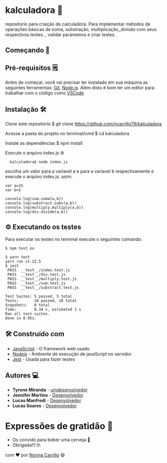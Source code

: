 

# kalculadora 🧮

repositorio para criação de calculadora. Para implementar métodos  de operações básicas de soma, substração, multiplicação,,divisão com seus respectivos testes.
, validar parámetros e criar testes.

## Começando :rocket:

## Pré-requisitos 🗒️


Antes de começar, você vai precisar ter instalado em sua máquina as seguintes ferramentas:
[Git](https://git-scm.com), [Node.js](https://nodejs.org/en/). 
Além disto é bom ter um editor para trabalhar com o código como [VSCode](https://code.visualstudio.com/)



##  Instalação 🛠️

 Clone este repositório
$ git clone <https://github.com/ncarrillo79/kalculadora>

 Acesse a pasta do projeto no terminal/cmd
$ cd kalculadora

 Instale as dependências
$ npm install

 Execute o arquivo index.js ⚙️ 

```
  kalculadora$ node index.js
 ```
  escolha um valor para a variavel a  e para a variavel b respectivamente e execute o arquivo index.js. 
  asim:
    
```
var a=15
var b=5

console.log(sum.soma(a,b))
console.log(substract.subs(a,b))
console.log(multiply.multiply(a,b))
console.log(div.divide(a,b))
```

## ⚙️ Executando os testes

Para executar os testes no terminal execute o seguintes comando:



```
$ npm test ou

$ yarn test
yarn run v1.22.5
$ jest
 PASS  __test__/index.test.js
 PASS  __test__/div.test.js
 PASS  __test__/multiply.test.js
 PASS  __test__/sum.test.js
 PASS  __test__/substract.test.js

Test Suites: 5 passed, 5 total
Tests:       18 passed, 18 total
Snapshots:   0 total
Time:        0.34 s, estimated 1 s
Ran all test suites.
Done in 0.95s.
```

## 🛠️ Construído com


* [JavaScript](https://www.javascript.com/) - O framework web usado
* [Nodejs](https://nodejs.org/en/) - Ambiente de execução de javaScript no servidor
* [Jest](https://jestjs.io/) - Usada para fazer testes


##  Autores :computer:


* **Tyrone Miranda** - [umdesenvolvedor](https://www.linkedin.com/in/tayronmiranda/)
* **Jennifer Martins** - [Desenvolvedor](https://www.linkedin.com/in/martinsjeniffer/)
* **Lucas Manfredi** -  [Desenvolvedor](https://www.linkedin.com/in/lucca-manfredi/?originalSubdomain=br)
* **Lucas Soares** -  [Desenvolvedor](https://www.linkedin.com/in/lucascsoares/)


#  Expressões de gratidão :gift:

* Os convido para beber uma cerveja :beer:
* Obrigada!!!  🤓.


com :heart: por [Norma Carrillo](https://github.com/ncarrillo79/) :smile:



